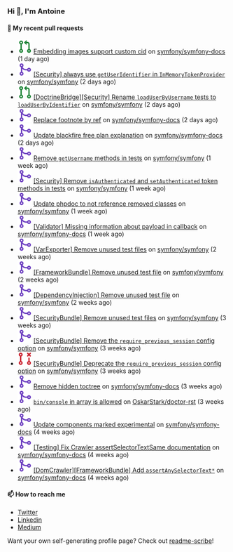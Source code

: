 ### Hi 👋, I'm Antoine

#### 👷 My recent pull requests

- ![](./assets/pr-open.svg) [Embedding images support custom cid](https://github.com/symfony/symfony-docs/pull/18817) on [symfony/symfony-docs](https://github.com/symfony/symfony-docs) (1 day ago)
- ![](./assets/pr-merged.svg) [[Security] always use `getUserIdentifier` in `InMemoryTokenProvider`](https://github.com/symfony/symfony/pull/51535) on [symfony/symfony](https://github.com/symfony/symfony) (2 days ago)
- ![](./assets/pr-open.svg) [[DoctrineBridge][Security] Rename `loadUserByUsername` tests to `loadUserByIdentifier`](https://github.com/symfony/symfony/pull/51534) on [symfony/symfony](https://github.com/symfony/symfony) (2 days ago)
- ![](./assets/pr-merged.svg) [Replace footnote by ref](https://github.com/symfony/symfony-docs/pull/18816) on [symfony/symfony-docs](https://github.com/symfony/symfony-docs) (2 days ago)
- ![](./assets/pr-merged.svg) [Update blackfire free plan explanation](https://github.com/symfony/symfony-docs/pull/18815) on [symfony/symfony-docs](https://github.com/symfony/symfony-docs) (2 days ago)
- ![](./assets/pr-merged.svg) [Remove `getUsername` methods in tests](https://github.com/symfony/symfony/pull/51500) on [symfony/symfony](https://github.com/symfony/symfony) (1 week ago)
- ![](./assets/pr-merged.svg) [[Security] Remove `isAuthenticated` and `setAuthenticated` token methods in tests](https://github.com/symfony/symfony/pull/51499) on [symfony/symfony](https://github.com/symfony/symfony) (1 week ago)
- ![](./assets/pr-merged.svg) [Update phpdoc to not reference removed classes](https://github.com/symfony/symfony/pull/51498) on [symfony/symfony](https://github.com/symfony/symfony) (1 week ago)
- ![](./assets/pr-merged.svg) [[Validator] Missing information about payload in callback](https://github.com/symfony/symfony-docs/pull/18791) on [symfony/symfony-docs](https://github.com/symfony/symfony-docs) (1 week ago)
- ![](./assets/pr-merged.svg) [[VarExporter] Remove unused test files](https://github.com/symfony/symfony/pull/51406) on [symfony/symfony](https://github.com/symfony/symfony) (2 weeks ago)
- ![](./assets/pr-merged.svg) [[FrameworkBundle] Remove unused test file](https://github.com/symfony/symfony/pull/51405) on [symfony/symfony](https://github.com/symfony/symfony) (2 weeks ago)
- ![](./assets/pr-merged.svg) [[DependencyInjection] Remove unused test file](https://github.com/symfony/symfony/pull/51404) on [symfony/symfony](https://github.com/symfony/symfony) (2 weeks ago)
- ![](./assets/pr-merged.svg) [[SecurityBundle] Remove unused test files](https://github.com/symfony/symfony/pull/51362) on [symfony/symfony](https://github.com/symfony/symfony) (3 weeks ago)
- ![](./assets/pr-merged.svg) [[SecurityBundle] Remove the `require_previous_session` config option](https://github.com/symfony/symfony/pull/51333) on [symfony/symfony](https://github.com/symfony/symfony) (3 weeks ago)
- ![](./assets/pr-closed.svg) [[SecurityBundle] Deprecate the `require_previous_session` config option](https://github.com/symfony/symfony/pull/51332) on [symfony/symfony](https://github.com/symfony/symfony) (3 weeks ago)
- ![](./assets/pr-merged.svg) [Remove hidden toctree](https://github.com/symfony/symfony-docs/pull/18724) on [symfony/symfony-docs](https://github.com/symfony/symfony-docs) (3 weeks ago)
- ![](./assets/pr-merged.svg) [`bin/console` in array is allowed](https://github.com/OskarStark/doctor-rst/pull/1469) on [OskarStark/doctor-rst](https://github.com/OskarStark/doctor-rst) (3 weeks ago)
- ![](./assets/pr-merged.svg) [Update components marked experimental](https://github.com/symfony/symfony-docs/pull/18706) on [symfony/symfony-docs](https://github.com/symfony/symfony-docs) (4 weeks ago)
- ![](./assets/pr-merged.svg) [[Testing] Fix Crawler assertSelectorTextSame documentation](https://github.com/symfony/symfony-docs/pull/18705) on [symfony/symfony-docs](https://github.com/symfony/symfony-docs) (4 weeks ago)
- ![](./assets/pr-merged.svg) [[DomCrawler][FrameworkBundle] Add `assertAnySelectorText*`](https://github.com/symfony/symfony-docs/pull/18704) on [symfony/symfony-docs](https://github.com/symfony/symfony-docs) (4 weeks ago)

#### 📫 How to reach me

- [Twitter](https://twitter.com/a_lamirault)
- [Linkedin](https://www.linkedin.com/in/antoine-lamirault-9a9a9a107/)
- [Medium](https://alamirault.medium.com)

Want your own self-generating profile page? Check out [readme-scribe](https://github.com/muesli/readme-scribe)!
